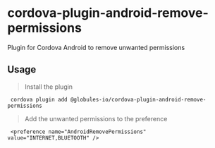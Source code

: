 # cordova-plugin-android-remove-permissions
Plugin for Cordova Android to remove unwanted permissions

## Usage
> Install the plugin

     cordova plugin add @globules-io/cordova-plugin-android-remove-permissions

> Add the unwanted permissions to the preference

     <preference name="AndroidRemovePermissions" value="INTERNET,BLUETOOTH" />
